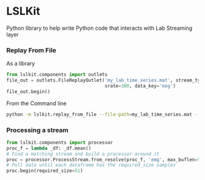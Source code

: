 # LSLKit
Python library to help write Python code that interacts with Lab Streaming layer

### Replay From File
As a library
```python
from lslkit.components import outlets
file_out = outlets.FileReplayOutlet('my_lab_time_series.mat', stream_type='EEG',
                                    srate=300, data_key='eeg')
file_out.begin()
```

From the Command line
```bash
python -m lslkit.replay_from_file --file-path=my_lab_time_series.mat --data-key=eeg --stream-type=EEG --sample-rate=300 --chunksize=1
```

### Processing a stream
```python
from lslkit.components import processor
proc_f = lambda _df: _df.mean()
# Find a matching stream and build a processor around it
proc = processor.ProcessStream.from_resolve(proc_f, 'emg', max_buflen=512)
# Pull data until each dataframe has the required_size samples
proc.begin(required_size=51)
```